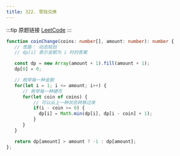 ```yaml
---
title: 322. 零钱兑换
---
```


:::tip 原题链接
[LeetCode](https://leetcode-cn.com/problems/coin-change/)
:::

```typescript
function coinChange(coins: number[], amount: number): number {
   // 思路： 动态规划
   // dp[i] 表示金额为 i 时的答案

   const dp = new Array(amount + 1).fill(amount + 1);
   dp[0] = 0;

   // 枚举每一种金额
   for(let i = 1; i <= amount; i++) {
      // 枚举每一种硬币 
      for(let coin of coins) {
          // 可以从上一种状态转移过来
          if(i - coin >= 0) {
            dp[i] = Math.min(dp[i], dp[i - coin] + 1);
          }
      }
   }

   return dp[amount] > amount ? -1 : dp[amount];
};
```
